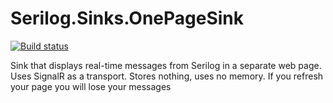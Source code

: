 # Serilog.Sinks.OnePageSink

[![Build status](https://ci.appveyor.com/api/projects/status/18o351ftn48kdruc/branch/master?svg=true)](https://ci.appveyor.com/project/nomailme/serilog-sinks-onepagesink/branch/master)

Sink that displays real-time messages from Serilog in a separate web page. Uses SignalR as a transport. Stores nothing, uses no memory. If you refresh your page you will lose your messages
